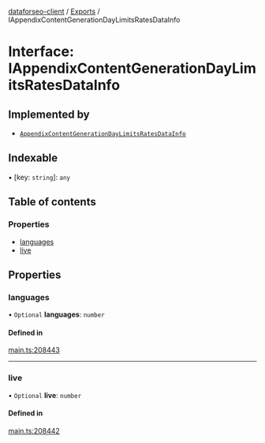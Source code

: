 [dataforseo-client](../README.md) / [Exports](../modules.md) / IAppendixContentGenerationDayLimitsRatesDataInfo

# Interface: IAppendixContentGenerationDayLimitsRatesDataInfo

## Implemented by

- [`AppendixContentGenerationDayLimitsRatesDataInfo`](../classes/AppendixContentGenerationDayLimitsRatesDataInfo.md)

## Indexable

▪ [key: `string`]: `any`

## Table of contents

### Properties

- [languages](IAppendixContentGenerationDayLimitsRatesDataInfo.md#languages)
- [live](IAppendixContentGenerationDayLimitsRatesDataInfo.md#live)

## Properties

### languages

• `Optional` **languages**: `number`

#### Defined in

[main.ts:208443](https://github.com/dataforseo/TypeScriptClient/blob/7ca1aa4/main.ts#L208443)

___

### live

• `Optional` **live**: `number`

#### Defined in

[main.ts:208442](https://github.com/dataforseo/TypeScriptClient/blob/7ca1aa4/main.ts#L208442)
